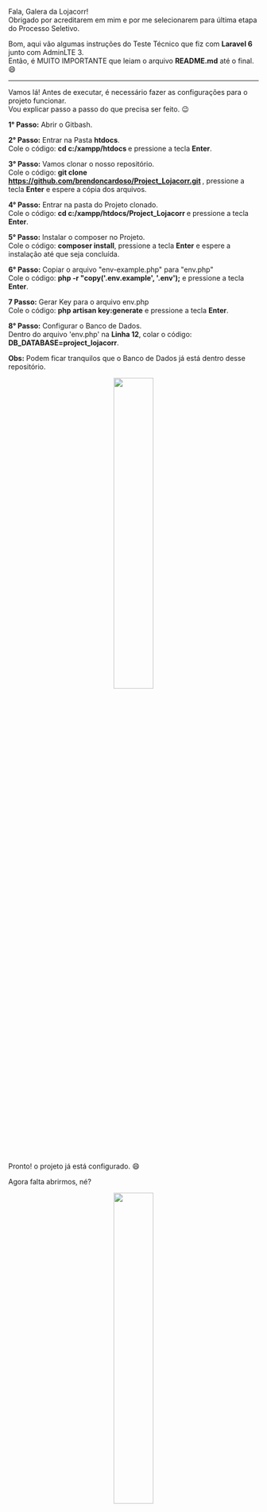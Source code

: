 Fala, Galera da Lojacorr! <br>
Obrigado por acreditarem em mim e por me selecionarem para última etapa do Processo Seletivo. 

Bom, aqui vão algumas instruções do Teste Técnico que fiz com <strong>Laravel 6</strong> junto com AdminLTE 3. <br>
Então, é MUITO IMPORTANTE que leiam o arquivo <strong>README.md</strong> até o final. :smile: 

<hr>

Vamos lá! Antes de executar, é necessário fazer as configurações para o projeto funcionar. <br>
Vou explicar passo a passo do que precisa ser feito. :wink: <br>

<strong>1° Passo:</strong> Abrir o Gitbash. <br>

<strong>2° Passo:</strong> Entrar na Pasta <strong>htdocs</strong>. <br>
Cole o código: <strong>cd c:/xampp/htdocs </strong> e pressione a tecla <strong>Enter</strong>. 

<strong>3° Passo:</strong> Vamos clonar o nosso repositório. <br>
Cole o código: <strong> git clone https://github.com/brendoncardoso/Project_Lojacorr.git </strong>, pressione a tecla <strong>Enter</strong> e espere a cópia dos arquivos. 

<strong>4° Passo:</strong> Entrar na pasta do Projeto clonado. <br>
Cole o código: <strong>cd c:/xampp/htdocs/Project_Lojacorr </strong> e pressione a tecla <strong>Enter</strong>. 

<strong>5° Passo:</strong> Instalar o composer no Projeto. <br>
Cole o código: <strong>composer install</strong>, pressione a tecla <strong>Enter</strong> e espere a instalação até que seja concluída. 

<strong>6° Passo:</strong> Copiar o arquivo "env-example.php" para "env.php" <br>
Cole o código: <strong>php -r "copy('.env.example', '.env');</strong> e pressione a tecla <strong>Enter</strong>.

<strong>7 Passo:</strong> Gerar Key para o arquivo env.php <br>
Cole o código: <strong>php artisan key:generate</strong> e pressione a tecla <strong>Enter</strong>.

<strong>8° Passo:</strong> Configurar o Banco de Dados. <br>
Dentro do arquivo 'env.php' na <strong>Linha 12</strong>, colar o código: <strong>DB_DATABASE=project_lojacorr</strong>.

<strong>Obs:</strong> Podem ficar tranquilos que o Banco de Dados já está dentro desse repositório.

<p align="center">
  <img src="https://i.pinimg.com/originals/b4/d0/bc/b4d0bc7a0a9a9d6f34274e7be5eabfe1.gif" width="40%"/>
</p>

Pronto! o projeto já está configurado. :smile:

Agora falta abrirmos, né?

<p align="center">
  <img src="https://pa1.narvii.com/6680/822a7ac31feb355f53fef434ef90f9fb0bb19a08_hq.gif" width="40%"/>
</p>

<strong>Último Passo:</strong> Abrir o projeto. <br>
Cole o código: <strong>php artisan serve</strong> e pressione a tecla <strong>Enter</strong>. <br>

Vamos <strong>copiar</strong> o link do server que foi gerado (http://127.0.0.1:8000) e <strong>colar</strong> na barra do nosso navegador. <br>
Aperte <strong>Enter</strong> para pesquisar. <br>

E então...

<p align="center">
  <img src="https://media.giphy.com/media/JqDeI2yjpSRgdh35oe/giphy.gif" width="40%"/>
</p>

O projeto está aberto! :smile: 

<hr>

Agora irei contar alguns detalhes que fiz no teste: 

<ul>
  <li><strong>Procurando CEP</strong></li>
  <p>- Quando o campo <strong>CEP</strong> for totalmente preenchido, será feita uma requisição com a API via getJson. <br>
    Se o CEP for válido, os outros campos serão preenchidos automaticamente. Caso contrário, não será preenchido.
  </p>
</ul>

<ul>
  <li><strong>Regra de Negócio</strong></li>
  <p>- Na parte de <strong>Editar</strong>, o usuário que estiver logado no sistema <strong>NÃO</strong> poderá alterar o email e senha de outros usuários. Caso seja o mesmo, poderá alterar o email e senha.<br>
  </p>
</ul>

<hr>

Se tiverem dúvida, podem entrar em contato comigo que explicarei melhor. <br>

Bom, é isso e vou ficando por aqui. :smile:
<p align="center">
  <img src="https://media.giphy.com/media/20MnK9KSyq5nMTF7AG/giphy.gif" width="50%"/>
</p>